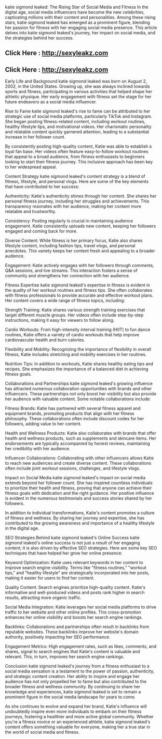 katie sigmond leaked: The Rising Star of Social Media and Fitness
In the digital age, social media influencers have become the new celebrities, captivating millions with their content and personalities. Among these rising stars, katie sigmond leaked has emerged as a prominent figure, blending her passion for fitness with her engaging social media presence. This article delves into katie sigmond leaked's journey, her impact on social media, and the strategies behind her success.

## Click Here : http://sexyleakz.com
## Click Here : http://sexyleakz.com

Early Life and Background
katie sigmond leaked was born on August 2, 2002, in the United States. Growing up, she was always inclined towards sports and fitness, participating in various activities that helped shape her athletic physique. Her early engagement with fitness set the stage for her future endeavors as a social media influencer.

Rise to Fame
katie sigmond leaked's rise to fame can be attributed to her strategic use of social media platforms, particularly TikTok and Instagram. She began posting fitness-related content, including workout routines, healthy lifestyle tips, and motivational videos. Her charismatic personality and relatable content quickly garnered attention, leading to a substantial increase in her follower count.

By consistently posting high-quality content, Katie was able to establish a loyal fan base. Her videos often feature easy-to-follow workout routines that appeal to a broad audience, from fitness enthusiasts to beginners looking to start their fitness journey. This inclusive approach has been key to her widespread appeal.

Content Strategy
katie sigmond leaked's content strategy is a blend of fitness, lifestyle, and personal vlogs. Here are some of the key elements that have contributed to her success:

Authenticity: Katie's authenticity shines through her content. She shares her personal fitness journey, including her struggles and achievements. This transparency resonates with her audience, making her content more relatable and trustworthy.

Consistency: Posting regularly is crucial in maintaining audience engagement. Katie consistently uploads new content, keeping her followers engaged and coming back for more.

Diverse Content: While fitness is her primary focus, Katie also shares lifestyle content, including fashion tips, travel vlogs, and personal anecdotes. This variety keeps her content fresh and appealing to a broader audience.

Engagement: Katie actively engages with her followers through comments, Q&A sessions, and live streams. This interaction fosters a sense of community and strengthens her connection with her audience.

Fitness Expertise
katie sigmond leaked's expertise in fitness is evident in the quality of her workout routines and fitness tips. She often collaborates with fitness professionals to provide accurate and effective workout plans. Her content covers a wide range of fitness topics, including:

Strength Training: Katie shares various strength training exercises that target different muscle groups. Her videos often include step-by-step instructions, making it easy for viewers to follow along.

Cardio Workouts: From high-intensity interval training (HIIT) to fun dance routines, Katie offers a variety of cardio workouts that help improve cardiovascular health and burn calories.

Flexibility and Mobility: Recognizing the importance of flexibility in overall fitness, Katie includes stretching and mobility exercises in her routines.

Nutrition Tips: In addition to workouts, Katie shares healthy eating tips and recipes. She emphasizes the importance of a balanced diet in achieving fitness goals.

Collaborations and Partnerships
katie sigmond leaked's growing influence has attracted numerous collaboration opportunities with brands and other influencers. These partnerships not only boost her visibility but also provide her audience with valuable content. Some notable collaborations include:

Fitness Brands: Katie has partnered with several fitness apparel and equipment brands, promoting products that align with her fitness philosophy. These collaborations often include discount codes for her followers, adding value to her content.

Health and Wellness Products: Katie also collaborates with brands that offer health and wellness products, such as supplements and skincare items. Her endorsements are typically accompanied by honest reviews, maintaining her credibility with her audience.

Influencer Collaborations: Collaborating with other influencers allows Katie to reach new audiences and create diverse content. These collaborations often include joint workout sessions, challenges, and lifestyle vlogs.

Impact on Social Media
katie sigmond leaked's impact on social media extends beyond her follower count. She has inspired countless individuals to prioritize their health and fitness, proving that anyone can achieve their fitness goals with dedication and the right guidance. Her positive influence is evident in the numerous testimonials and success stories shared by her followers.

In addition to individual transformations, Katie's content promotes a culture of fitness and wellness. By sharing her journey and expertise, she has contributed to the growing awareness and importance of a healthy lifestyle in the digital age.

SEO Strategies Behind katie sigmond leaked's Online Success
katie sigmond leaked's online success is not just a result of her engaging content; it is also driven by effective SEO strategies. Here are some key SEO techniques that have helped her grow her online presence:

Keyword Optimization: Katie uses relevant keywords in her content to improve search engine visibility. Terms like "fitness routines," "workout tips," and "healthy lifestyle" are strategically incorporated into her posts, making it easier for users to find her content.

Quality Content: Search engines prioritize high-quality content. Katie's informative and well-produced videos and posts rank higher in search results, attracting more organic traffic.

Social Media Integration: Katie leverages her social media platforms to drive traffic to her website and other online profiles. This cross-promotion enhances her online visibility and boosts her search engine rankings.

Backlinks: Collaborations and partnerships often result in backlinks from reputable websites. These backlinks improve her website's domain authority, positively impacting her SEO performance.

Engagement Metrics: High engagement rates, such as likes, comments, and shares, signal to search engines that Katie's content is valuable and relevant. This, in turn, improves her search engine rankings.

Conclusion
katie sigmond leaked's journey from a fitness enthusiast to a social media sensation is a testament to the power of passion, authenticity, and strategic content creation. Her ability to inspire and engage her audience has not only propelled her to fame but also contributed to the broader fitness and wellness community. By continuing to share her knowledge and experiences, katie sigmond leaked is set to remain a prominent figure in the social media landscape for years to come.

As she continues to evolve and expand her brand, Katie's influence will undoubtedly inspire even more individuals to embark on their fitness journeys, fostering a healthier and more active global community. Whether you're a fitness novice or an experienced athlete, katie sigmond leaked's content offers something valuable for everyone, making her a true star in the world of social media and fitness.
